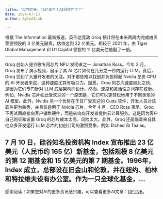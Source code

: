 ```yaml
---
title: '就在昨天，45亿美刀！AI圈你咋了？'
date: 2024-07-13
author: ByteAILab

---
```


根据 The Information 最新报道，英伟达竞敌 Groq 预计将在未来两周内完成由贝莱德领投的 3 亿美元融资，估值达到 22 亿美元。相较于 2021 年，由 Tiger Global Management 和 D1 Capital 领投的 11 亿美元估值翻了一倍。

---
Groq 创始人是谷歌专用芯片 NPU 发明者之一 Jonathan Ross。今年 2 月，Groq 发布了演示视频，展示了其 AI 芯片如何在几分之一秒内运行 LLM。此后，Groq 受到了大量开发者的关注。对于那些难以找到并负担得起 Nvidia 昂贵 GPU 的 AI 开发者来说，这种速度尤其有吸引力。据悉，Groq 的芯片速度如此之快，是因为它们专门针对 LLM 底层架构而设计。然而，速度和灵活性之间存在权衡。例如，Nvidia 芯片如此受欢迎的一个原因是，它们可以更轻松地用于不同类型的 AI 模型。此外，Nvidia 另一个优势在于其广受欢迎的 Cuda 软件，开发人员对该软件更为熟悉，并且仅适用于 Nvidia 芯片。今年 4 月，CEO Ross 表示，Groq 不再试图直接向客户销售硬件，而是转向向开发者提供云计算服务。这是因为客户自己购买和设置 Groq 的芯片成本太高，风险太大。此外，Groq 还面临着来自其他众多开发运行 LLM 芯片的初创公司的激烈竞争，例如 Etched 和 Taalas。

7 月 10 日，硅谷知名投资机构 Index 宣布推出 23 亿美元（人民币约 165 亿）新基金，包括规模 8 亿美元的第 12 期基金和 15 亿美元的第 7 期基金。1996年，Index 成立，总部设在旧金山和伦敦，并在纽约、柏林和特拉维夫设有办公室。作为一只全球化基金，...
---
感谢阅读！如果您对AI的更多资讯感兴趣，可以查看更多AI文章：[GPTNB](https://gptnb.com)。